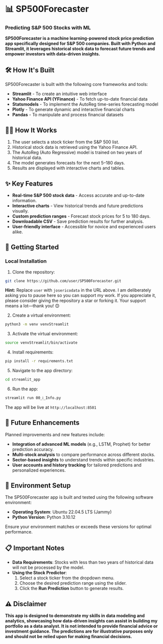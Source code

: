# 📊 **SP500Forecaster**
### **Predicting S&P 500 Stocks with ML**

**SP500Forecaster is a machine learning-powered stock price prediction app specifically designed for S&P 500 companies. Built with Python and Streamlit, it leverages historical stock data to forecast future trends and empower investors with data-driven insights.**

## 🛠️ **How It's Built**

SP500Forecaster is built with the following core frameworks and tools:

- **Streamlit** - To create an intuitive web interface
- **Yahoo Finance API (YFinance)** - To fetch up-to-date financial data
- **Statsmodels** - To implement the AutoReg time-series forecasting model
- **Plotly** - To generate dynamic and interactive financial charts
- **Pandas** - To manipulate and process financial datasets

## 🧑‍💻 **How It Works**

1. The user selects a stock ticker from the S&P 500 list.
2. Historical stock data is retrieved using the Yahoo Finance API.
3. The AutoReg (Auto Regressive) model is trained on two years of historical data.
4. The model generates forecasts for the next 5–180 days.
5. Results are displayed with interactive charts and tables.

## ✨ **Key Features**

- **Real-time S&P 500 stock data** - Access accurate and up-to-date information.
- **Interactive charts** - View historical trends and future predictions visually.
- **Custom prediction ranges** - Forecast stock prices for 5 to 180 days.
- **Downloadable CSV** - Save prediction results for further analysis.
- **User-friendly interface** - Accessible for novice and experienced users alike.

## 🚀 **Getting Started**

### **Local Installation**

1. Clone the repository:
```bash
git clone https://github.com/user/SP500Forecaster.git
```
**Hint:** Replace `user` with `josericodata` in the URL above. I am deliberately asking you to pause here so you can support my work. If you appreciate it, please consider giving the repository a star or forking it. Your support means a lot—thank you! 😊

2. Create a virtual environment:
```bash
python3 -m venv venvStreamlit
```

3. Activate the virtual environment:
```bash
source venvStreamlit/bin/activate
```

4. Install requirements:
```bash
pip install -r requirements.txt
```

5. Navigate to the app directory:
```bash
cd streamlit_app
```

6. Run the app:
```bash
streamlit run 00_ℹ️_Info.py
```

The app will be live at ```http://localhost:8501```

## 🌟 **Future Enhancements**

Planned improvements and new features include:

- **Integration of advanced ML models** (e.g., LSTM, Prophet) for better prediction accuracy.
- **Multi-stock analysis** to compare performance across different stocks.
- **Sector-based insights** to understand trends within specific industries.
- **User accounts and history tracking** for tailored predictions and personalized experiences.

## 🔧 **Environment Setup**

The SP500Forecaster app is built and tested using the following software environment:

- **Operating System**: Ubuntu 22.04.5 LTS (Jammy)
- **Python Version**: Python 3.10.12

Ensure your environment matches or exceeds these versions for optimal performance.


## 📋 **Important Notes**

- **Data Requirements**: Stocks with less than two years of historical data will not be processed by the model.
- **Using the Stock Predictor**:
  1. Select a stock ticker from the dropdown menu.
  2. Choose the desired prediction range using the slider.
  3. Click the **Run Prediction** button to generate results.
  
## ⚠️ **Disclaimer**

**This app is designed to demonstrate my skills in data modeling and analytics, showcasing how data-driven insights can assist in building my portfolio as a data analyst. It is not intended to provide financial advice or investment guidance. The predictions are for illustrative purposes only and should not be relied upon for making financial decisions.**
